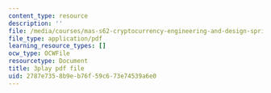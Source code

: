 ```yaml
---
content_type: resource
description: ''
file: /media/courses/mas-s62-cryptocurrency-engineering-and-design-spring-2018/2787e7358b9eb76f59c673e74539a6e0_74_BKWR3n0k.pdf
file_type: application/pdf
learning_resource_types: []
ocw_type: OCWFile
resourcetype: Document
title: 3play pdf file
uid: 2787e735-8b9e-b76f-59c6-73e74539a6e0
---
```

